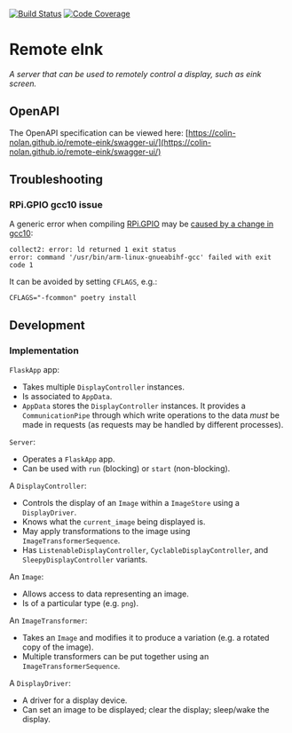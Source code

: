[![Build Status](https://travis-ci.com/colin-nolan/remote-eink.svg?branch=master)](https://travis-ci.com/colin-nolan/remote-eink)
[![Code Coverage](https://codecov.io/gh/colin-nolan/remote-eink/branch/master/graph/badge.svg)](https://codecov.io/gh/colin-nolan/remote-eink)

# Remote eInk
_A server that can be used to remotely control a display, such as eink screen._

## OpenAPI
The OpenAPI specification can be viewed here:
[https://colin-nolan.github.io/remote-eink/swagger-ui/](https://colin-nolan.github.io/remote-eink/swagger-ui/)


## Troubleshooting
### RPi.GPIO gcc10 issue
A generic error when compiling [RPi.GPIO](https://pypi.org/project/RPi.GPIO/) may be
[caused by a change in gcc10](https://forum.manjaro.org/t/pip-install-rpi-gpio-fail/25788/5):
``` 
collect2: error: ld returned 1 exit status
error: command '/usr/bin/arm-linux-gnueabihf-gcc' failed with exit code 1
```
It can be avoided by setting `CFLAGS`, e.g.:
```
CFLAGS="-fcommon" poetry install
```


## Development
### Implementation
`FlaskApp` app:
- Takes multiple `DisplayController` instances.
- Is associated to `AppData`.
- `AppData` stores the `DisplayController` instances. It provides a `CommunicationPipe` through which write operations
  to the data _must_ be made in requests (as requests may be handled by different processes). 

`Server`:
- Operates a `FlaskApp` app.
- Can be used with `run` (blocking) or `start` (non-blocking).

A `DisplayController`:
- Controls the display of an `Image` within a `ImageStore` using a `DisplayDriver`. 
- Knows what the `current_image` being displayed is.
- May apply transformations to the image using `ImageTransformerSequence`.
- Has `ListenableDisplayController`, `CyclableDisplayController`, and `SleepyDisplayController`
  variants.

An `Image`:
- Allows access to data representing an image.
- Is of a particular type (e.g. `png`).

An `ImageTransformer`:
- Takes an `Image` and modifies it to produce a variation (e.g. a rotated copy of the image).
- Multiple transformers can be put together using an `ImageTransformerSequence`.

A `DisplayDriver`:
- A driver for a display device.
- Can set an image to be displayed; clear the display; sleep/wake the display.

